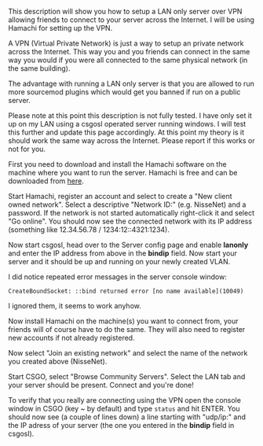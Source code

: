 This description will show you how to setup a LAN only server over VPN allowing friends to connect to your server across the Internet. I will be using Hamachi for setting up the VPN.

A VPN (Virtual Private Network) is just a way to setup an private network across the Internet. This way you and you friends can connect in the same way you would if you were all connected to the same physical network (in the same building).

The advantage with running a LAN only server is that you are allowed to run more sourcemod plugins which would get you banned if run on a public server.

Please note at this point this description is not fully tested. I have only set it up on my LAN using a csgosl operated server running windows. I will test this further and update this page accordingly. At this point my theory is it should work the same way across the Internet. Please report if this works or not for you.

First you need to download and install the Hamachi software on the machine where you want to run the server. Hamachi is free and can be downloaded from [here](http://vpn.net/). 

Start Hamachi, register an account and select to create a "New client owned network". Select a descriptive "Network ID:" (e.g. NisseNet) and a password. If the network is not started automatically right-click it and select "Go online". You should now see the connected network with its IP address (something like 12.34.56.78 / 1234:12::4321:1234).

Now start csgosl, head over to the Server config page and enable **lanonly** and enter the IP address from above in the **bindip** field. Now start your server and it should be up and running on your newly created VLAN.

I did notice repeated error messages in the server console window:

`CreateBoundSocket: ::bind returned error [no name available](10049)`

I ignored them, it seems to work anyhow.

Now install Hamachi on the machine(s) you want to connect from, your friends will of course have to do the same. They will also need to register new accounts if not already registered.

Now select "Join an existing network" and select the name of the network you created above (NisseNet). 

Start CSGO, select "Browse Community Servers". Select the LAN tab and your server should be present. Connect and you're done!

To verify that you really are connecting using the VPN open the console window in CSGO (key ~ by default) and type `status` and hit ENTER. You should now see (a couple of lines down) a line starting with "udp/ip:" and the IP adress of your server (the one you entered in the **bindip** field in csgosl).

